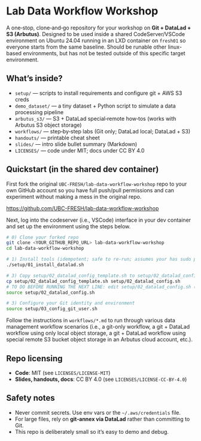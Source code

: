 # Lab Data Workflow Workshop

A one‑stop, clone‑and‑go repository for your workshop on **Git + DataLad + S3 (Arbutus)**.
Designed to be used inside a shared CodeServer/VSCode environment on Ubuntu 24.04 running
in an LXD container on `fresh01` so everyone starts from the same baseline. Should be runable
other linux-based environments, but has not be tested outside of this specific
target environment.

## What’s inside?

- `setup/` — scripts to install requirements and configure git + AWS S3 creds
- `demo_dataset/` — a tiny dataset + Python script to simulate a data processing pipeline
- `arbutus_s3/` — S3 + DataLad special‑remote how‑tos (works with Arbutus S3 object storage)
- `workflows/` — step‑by‑step labs (Git only; DataLad local; DataLad + S3)
- `handouts/` — printable cheat sheet
- `slides/` — intro slide bullet summary (Markdown)
- `LICENSES/` — code under MIT; docs under CC BY 4.0

## Quickstart (in the shared dev container)

First fork the original `UBC-FRESH/lab-data-workflow-workshop` repo to your own GitHub account so you have full push/pull permissions and can experiment without making a mess in the original repo.

https://github.com/UBC-FRESH/lab-data-workflow-workshop

Next, log into the codeserver (i.e., VSCode) interface in your dev container and set up the environment using the steps below.

```bash
# 0) Clone your forked repo
git clone <YOUR_GITHUB_REPO_URL> lab-data-workflow-workshop
cd lab-data-workflow-workshop

# 1) Install tools (idempotent; safe to re-run; assumes your has sudo privileges inside your dev container)
./setup/01_install_datalad.sh

# 3) Copy setup/02_datalad_config_template.sh to setup/02_datalad_config.sh, edit, and run
cp setup/02_datalad_config_template.sh setup/02_datalad_config.sh
# TO DO BEFORE RUNNING THE NEXT LINE: edit setup/02_datalad_config.sh (ask workshop leader for help if needed)
source setup/02_datalad_config.sh

# 3) Configure your Git identity and environment
source setup/03_config_git_user.sh
```

Follow the instructions in `workflows/*.md` to run through various data management workflow scenarios (i.e., a git-only workflow, a git + DataLad workflow using only local object storage, a git + DataLad workflow using special remote S3 bucket object storage in an Arbutus cloud account, etc.).  

## Repo licensing

- **Code**: MIT (see `LICENSES/LICENSE-MIT`)
- **Slides, handouts, docs**: CC BY 4.0 (see `LICENSES/LICENSE-CC-BY-4.0`)

## Safety notes

- Never commit secrets. Use env vars or the `~/.aws/credentials` file.
- For large files, rely on **git‑annex via DataLad** rather than committing to Git.
- This repo is deliberately small so it’s easy to demo and debug.
